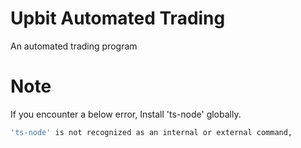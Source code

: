 # Upbit Automated Trading

An automated trading program

# Note

If you encounter a below error, Install 'ts-node' globally.

```bash
'ts-node' is not recognized as an internal or external command,
```
